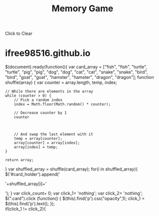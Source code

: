 
<html>
  <head>
    <title>Memory Game</title>
    <meta charset="UTF-8">
    <link rel="stylesheet" type="text/css" href="stylesheet.css">
    <script type="text/javascript" src="http://code.jquery.com/jquery-2.0.0.min.js"></script>
    <script type="text/javascript" src="application.js"></script>
  </head>
  <body>
    <header>
      <h1>Memory Game</h1>
    </header>
    <div id="card_holder">
      <!-- use Javascript / JQuery to create cards with the class 'card' here-->
    </div>
    <p id="clear">Click to Clear</p>
  </body>
</html>









# ifree98516.github.io
$(document).ready(function(){
  var card_array = ["fish", "fish", "turtle", "turtle", "pig", "pig", "dog", "dog", "cat", "cat", "snake", "snake", "bird", "bird", "goat", "goat", "hamster", "hamster", "dragon", "dragon"];
function shuffle(array) {
    var counter = array.length, temp, index;

    // While there are elements in the array
    while (counter > 0) {
        // Pick a random index
        index = Math.floor(Math.random() * counter);

        // Decrease counter by 1
        counter
        
        

        // And swap the last element with it
        temp = array[counter];
        array[counter] = array[index];
        array[index] = temp;
    }

    return array;
}
  var shuffled_array = shuffle(card_array);
  for(i in shuffled_array){
    $('#card_holder').append('<div class="card"><p>'+shuffled_array[i]+'</p></div>');
  } 
    var click_count= 0;
    var click_1= 'nothing';
    var click_2= 'nothing';
  $(".card").click (function() {
     $(this).find('p').css("opacity",1);
      click_1 = $(this).find('p').text();
  });  
  if(click_1 != click_2){
